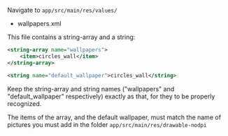 Navigate to `app/src/main/res/values/`

* wallpapers.xml

This file contains a string-array and a string:
```xml
<string-array name="wallpapers">
	<item>circles_wall</item>
</string-array>

<string name="default_wallpaper">circles_wall</string>
```

Keep the string-array and string names ("wallpapers" and "default_wallpaper" respectively) exactly as that, for they to be properly recognized.

The items of the array, and the default wallpaper, must match the name of pictures you must add in the folder `app/src/main/res/drawable-nodpi`
